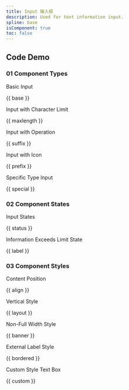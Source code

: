 ```yaml
---
title: Input 输入框
description: Used for text information input.
spline: base
isComponent: true
toc: false
---
```


## Code Demo

### 01 Component Types

Basic Input

{{ base }}

Input with Character Limit

{{ maxlength }}

Input with Operation

{{ suffix }}

Input with Icon

{{ prefix }}

Specific Type Input

{{ special }}

### 02 Component States

Input States

{{ status }}

Information Exceeds Limit State

{{ label }}

### 03 Component Styles

Content Position

{{ align }}

Vertical Style

{{ layout }}

Non-Full Width Style

{{ banner }}

External Label Style

{{ bordered }}

Custom Style Text Box

{{ custom }}
